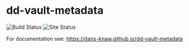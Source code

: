 dd-vault-metadata
===============================

![Build Status](https://github.com/DANS-KNAW/dd-vault-metadata/actions/workflows/build.yml/badge.svg)
![Site Status](https://github.com/DANS-KNAW/dd-vault-metadata/actions/workflows/docs.yml/badge.svg)

For documentation see: https://dans-knaw.github.io/dd-vault-metadata
